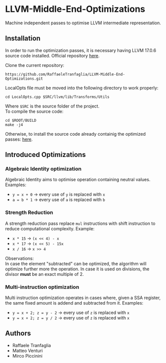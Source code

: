 # LLVM-Middle-End-Optimizations
Machine independent passes to optimise LLVM intermediate representation.  

## Installation
In order to run the optimization passes, it is necessary having LLVM 17.0.6 source code installed.
Official repository [here](https://github.com/llvm/llvm-project).  

Clone the current repository:
```
https://github.com/RaffaeleTranfaglia/LLVM-Middle-End-Optimizations.git
```
LocalOpts file must be moved into the following directory to work properly:  
```
cd LocalOpts.cpp $SRC/llvm/lib/Transforms/Utils
```
Where `$SRC` is the source folder of the project.  
To compile the source code:
```
cd $ROOT/BUILD
make -j4
```
  
Otherwise, to install the source code already containig the optimized passes: [here](https://github.com/Glixes/LLVM_middle_end).

## Introduced Optimizations

### Algebraic Identity optimization 
Algebraic Identity aims to optimise operation containing neutral values.  
Examples:
- `y = x + 0` &#8594; every use of `y` is replaced with `x`
- `a = b * 1` &#8594; every use of `a` is replaced with `b`

### Strength Reduction
A strength reduction pass replace `mul` instructions with shift instruction to reduce computational complexity. 
Example:
- `x * 15` &#8594; `(x << 4) - x`
- `x * 17` &#8594; `(x << 5) - 15x`
- `x / 16` &#8594; `x >> 4`

Observations:  
In case the element "subtracted" can be optimized, the algorithm will optimize further more the operation. In case it is used on divisions, the divisor **must** be an exact multiple of 2.

### Multi-instruction optimization
Multi instruction optimization operates in cases where, given a SSA register, the same fixed amount is addend and subtracted from it.
Examples:
- `y = x + 2; z = y - 2` &#8594; every use of `z` is replaced with `x`
- `y = x + 2; z = y / 2` &#8594; every use of `z` is replaced with `x`

## Authors
- Raffaele Tranfaglia
- Matteo Venturi
- Mirco Piccinini
